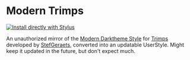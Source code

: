 # Modern Trimps

[![Install directly with Stylus](https://img.shields.io/badge/Install%20%20with-Stylus-00adad.svg?style=for-the-badge&logo=stylus)](https://github.com/ZykeDev/modern-trimps/raw/main/modern-trimps.user.css)

An unauthorized mirror of the [Modern Darktheme Style](https://rawcdn.githack.com/StefGeraets/Trimps.github.io/feature/modern-theme/css/modern.min.css) for [Trimps](https://trimps.github.io/) developed by [StefGeraets](https://github.com/StefGeraets), converted into an updatable UserStyle. Might keep it updated in the future, but don't expect much.
